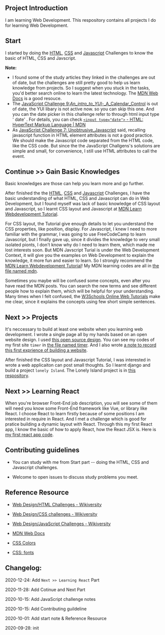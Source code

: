 ## Project Introduction

I am learning Web Development. This respository contains all projects I do for learning Web Development.

## Start

I started by doing the [HTML](https://en.wikiversity.org/wiki/Web_Design/HTML_Challenges), [CSS](https://en.wikiversity.org/wiki/Web_Design/CSS_challenges) and [Javascript](https://en.wikiversity.org/wiki/Web_Design/JavaScript_Challenges) Challenges to know the basic of HTML, CSS and Javscript.

**Note:** 

- I found some of the study articles they linked in the challenges are out of date, but the challenges are still pretty good to help us learn knowledge from projects. So I suggest when you stuck in the tasks, you'd better search online to learn the latest technology. The [MDN Web Docs](https://developer.mozilla.org/en-US/) is a good resouce.
- The [JavaScript Challenge 9:_An_intro_to_YUI_-_A_Calendar_Control](https://en.wikiversity.org/wiki/Web_Design/JavaScript_Challenges#Challenge_9:_An_intro_to_YUI_-_A_Calendar_Control) is out of date, the YUI libary is not active now. so you can skip this one. And you can the date picker in this challenge refer to through html input type ' date' . For details, you can check [`<input type="date">` - HTML: HyperText Markup Language | MDN](https://developer.mozilla.org/en-US/docs/Web/HTML/Element/input/date)
- As [JavaScript Challenge 7: Unobtrusive_Javascript](https://en.wikiversity.org/wiki/Web_Design/JavaScript_Challenges#Challenge_7:_Unobtrusive_Javascript) said, recalling javascript function in HTML element attributes is not a good practice. We should make the Javascript code separated from the HTML code, like the CSS code. But since the the JavaScript Challgens's solutions are simple and small, for convenience, I still use HTML attributes to call the event.

## Continue >> Gain Basic Knowledges

Basic knowledges are those can help you learn more and go further. 

After finished the the [HTML](https://en.wikiversity.org/wiki/Web_Design/HTML_Challenges), [CSS](https://en.wikiversity.org/wiki/Web_Design/CSS_challenges) and [Javascript](https://en.wikiversity.org/wiki/Web_Design/JavaScript_Challenges) Challenges,  I have the basic understanding of what HTML, CSS and Javascript can do in Web Development, but I found myself was lack of basic knowledge of CSS layout and Javascript, so I learnt CSS layout  and Javascript at [MDN Learn Webdevelopment Tutorial](https://developer.mozilla.org/en-US/docs/Learn). 

For CSS layout,  the Tutorial give enough details to let you understand the CSS properties, like position, display. For Javascript, I knew I need to more familiar with the grammar, I was going to use FreeCodeCamp to learn Javascript, but I finally gave up, since it divides the knowledge to very small isolated pionts, I don't know why do I need to learn them, which made me lost interests soon. But MDN Javscript Turial is under the Web Development Context, it will give you the examples on Web Development to explain the knowledge, it more fun and easier to learn. So I strongly recommend the  [MDN Learn Webdevelopment Tutorial](https://developer.mozilla.org/en-US/docs/Learn)! My MDN learning codes are all in [the file named mdn](/mdn).

Sometimes you maybe will be confused some concepts,  even after you have read the MDN posts.  You can search the new terms and see different people how to explain them,  which will be helpful for your understanding. Many times when I felt confused, the [W3Schools Online Web Tutorials](https://www.w3schools.com/) make me clear, since it explains the concepts using few short simple sentences.

## Next >> Projects

It's neccessary to build at least one website when you learning web development. I wrote a single page all by my hands based on an open website design. I used [this open source design](https://themewagon.com/themes/timer-free-responsive-multi-page-personal-bootstrap-template/). You can see my codes of my first site `timer` in [the file named timer](/timer). And I also wrote [a note to record this first exprience of building a website](https://www.cindyli.top/What-I-learned-from-Building-My-First-Website/).

After finished the CSS layout and Javascript Tutorial, I was interested in wrote a web applicaiton can post small thoughts. So I learnt django and build a project `lonely Island`. The Lonely Island project is in [this respository](https://github.com/wkeiss/lonelyisland).

## Next >> Learning React

When you're browser Front-End job description, you will see some of them will need you know some Front-End framework like Vue, or library like React. I choose React to learn firstly because of some positions I am interested in require in React. And I met a challenge which is good for pratice building a dynamic layout with React. Through this my first React app, I know the basic of how to apply React, how the React JSX is. Here is [my first react app code](/1st_React-App).  


## Contributing guidelines

- You can study with me from Start part -- doing the HTML, CSS and Javascript challenges.

- Welcome to open issues to discuss study problems you meet.

## Reference Resource

- [Web Design/HTML Challenges - Wikiversity](https://en.wikiversity.org/wiki/Web_Design/HTML_Challenges)

- [Web Design/CSS challenges - Wikiversity](https://en.wikiversity.org/wiki/Web_Design/CSS_challenges)

- [Web Design/JavaScript Challenges - Wikiversity](https://en.wikiversity.org/wiki/Web_Design/JavaScript_Challenges)

- [MDN Web Docs](https://developer.mozilla.org/en-US/)

- [CSS Colors](https://www.w3schools.com/cssref/css_colors.asp)

- [CSS: fonts](https://www.w3.org/Style/Examples/007/fonts)

## Changelog:
2020-12-24: Add `Next >> Learning React` Part

2020-11-28:  Add Cotinue and Next Part

2020-10-15:  Add JavaScript challenge notes

2020-10-15: Add Contributing guildeline

2020-10-01: Add start note & Reference Resource

2020-09-28: init